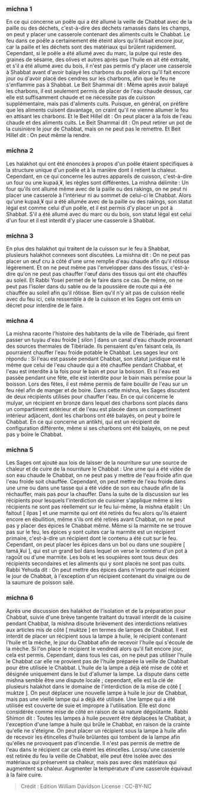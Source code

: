 
### michna 1
En ce qui concerne un poêle qui a été allumé la veille de Chabbat avec de la paille ou des déchets, c'est-à-dire des déchets ramassés dans les champs, on peut y placer une casserole contenant des aliments cuits le Chabbat. Le feu dans ce poêle a certainement été éteint alors qu'il faisait encore jour, car la paille et les déchets sont des matériaux qui brûlent rapidement. Cependant, si le poêle a été allumé avec du marc, la pulpe qui reste des graines de sésame, des olives et autres après que l'huile en ait été extraite, et s'il a été allumé avec du bois, il n'est pas permis d'y placer une casserole à Shabbat avant d'avoir balayé les charbons du poêle alors qu'il fait encore jour ou d'avoir placé des cendres sur les charbons, afin que le feu ne s'enflamme pas à Shabbat. Le Beit Shammai dit : Même après avoir balayé les charbons, il est seulement permis de placer de l'eau chaude dessus, car elle est suffisamment chaude et ne nécessite pas de cuisson supplémentaire, mais pas d'aliments cuits. Puisque, en général, on préfère que les aliments cuisent davantage, on craint qu'il ne vienne allumer le feu en attisant les charbons. Et le Beit Hillel dit : On peut placer à la fois de l'eau chaude et des aliments cuits. Le Beit Shammai dit : On peut retirer un pot de la cuisinière le jour de Chabbat, mais on ne peut pas le remettre. Et Beit Hillel dit : On peut même la rendre.

### michna 2
Les halakhot qui ont été énoncées à propos d'un poêle étaient spécifiques à la structure unique d'un poêle et à la manière dont il retient la chaleur. Cependant, en ce qui concerne les autres appareils de cuisson, c'est-à-dire un four ou une kupaá¸¥, les règles sont différentes. La mishna délimite : Un four qu'ils ont allumé même avec de la paille ou des rakings, on ne peut ni placer une casserole à l'intérieur ni au sommet de celui-ci le Chabbat. Alors qu'une kupaá¸¥ qui a été allumée avec de la paille ou des rakings, son statut légal est comme celui d'un poêle, et il est permis d'y placer un pot à Shabbat. S'il a été allumé avec du marc ou du bois, son statut légal est celui d'un four et il est interdit d'y placer une casserole à Shabbat.

### michna 3
En plus des halakhot qui traitent de la cuisson sur le feu à Shabbat, plusieurs halakhot connexes sont discutées. La mishna dit : On ne peut pas placer un œuf cru à côté d'une urne remplie d'eau chaude afin qu'il rôtisse légèrement. Et on ne peut même pas l'envelopper dans des tissus, c'est-à-dire qu'on ne peut pas chauffer l'œuf dans des tissus qui ont été chauffés au soleil. Et Rabbi Yosei permet de le faire dans ce cas. De même, on ne peut pas l'isoler dans du sable ou de la poussière de route qui a été chauffée au soleil afin qu'il rôtisse. Bien qu'il n'y ait pas de cuisson réelle avec du feu ici, cela ressemble à de la cuisson et les Sages ont émis un décret pour interdire de le faire.

### michna 4
La mishna raconte l'histoire des habitants de la ville de Tibériade, qui firent passer un tuyau d'eau froide [ silon ] dans un canal d'eau chaude provenant des sources thermales de Tibériade. Ils pensaient qu'en faisant cela, ils pourraient chauffer l'eau froide potable le Chabbat. Les sages leur ont répondu : Si l'eau est passée pendant Chabbat, son statut juridique est le même que celui de l'eau chaude qui a été chauffée pendant Chabbat, et l'eau est interdite à la fois pour le bain et pour la boisson. Et si l'eau est passée pendant une fête, elle est interdite pour le bain mais permise pour la boisson. Lors des fêtes, il est même permis de faire bouillir de l'eau sur un feu réel afin de manger et de boire. Dans cette mishna, les Sages discutent de deux récipients utilisés pour chauffer l'eau. En ce qui concerne le mulyar, un récipient en bronze dans lequel des charbons sont placés dans un compartiment extérieur et de l'eau est placée dans un compartiment intérieur adjacent, dont les charbons ont été balayés, on peut y boire le Chabbat. En ce qui concerne un antikhi, qui est un récipient de configuration différente, même si ses charbons ont été balayés, on ne peut pas y boire le Chabbat.

### michna 5
Les Sages ont ajouté aux lois de laisser de la nourriture sur une source de chaleur et de cuire de la nourriture le Chabbat : Une urne qui a été vidée de son eau chaude le Chabbat, on ne peut pas y mettre de l'eau froide afin que l'eau froide soit chauffée. Cependant, on peut mettre de l'eau froide dans une urne ou dans une tasse qui a été vidée de son eau chaude afin de la réchauffer, mais pas pour la chauffer. Dans la suite de la discussion sur les récipients pour lesquels l'interdiction de cuisiner s'applique même si les récipients ne sont pas réellement sur le feu lui-même, la mishna établit : Un faitout [ ilpas ] et une marmite qui ont été retirés du feu alors qu'ils étaient encore en ébullition, même s'ils ont été retirés avant Chabbat, on ne peut pas y placer des épices le Chabbat même. Même si la marmite ne se trouve pas sur le feu, les épices y sont cuites car la marmite est un récipient primaire, c'est-à-dire un récipient dont le contenu a été cuit sur le feu. Cependant, on peut placer les épices dans un bol ou dans une soupière [ tamá¸¥ui ], qui est un grand bol dans lequel on verse le contenu d'un pot à ragoût ou d'une marmite. Les bols et les soupières sont tous deux des récipients secondaires et les aliments qui y sont placés ne sont pas cuits. Rabbi Yehuda dit : On peut mettre des épices dans n'importe quel récipient le jour de Chabbat, à l'exception d'un récipient contenant du vinaigre ou de la saumure de poisson salé.

### michna 6
Après une discussion des halakhot de l'isolation et de la préparation pour Chabbat, suivie d'une brève tangente traitant du travail interdit de la cuisine pendant Chabbat, la mishna discute brièvement des interdictions relatives aux articles mis de côté [ muktze ] en termes de lampes de Chabbat. Il est interdit de placer un récipient sous la lampe à huile, le récipient contenant l'huile et la mèche, le jour du Chabbat afin de recevoir l'huile qui s'écoule de la mèche. Si l'on place le récipient le vendredi alors qu'il fait encore jour, cela est permis. Cependant, dans tous les cas, on ne peut pas utiliser l'huile le Chabbat car elle ne provient pas de l'huile préparée la veille de Chabbat pour être utilisée le Chabbat. L'huile de la lampe a déjà été mise de côté et désignée uniquement dans le but d'allumer la lampe. La dispute dans cette mishna semble être une dispute locale ; cependant, elle est la clé de plusieurs halakhot dans le domaine de l'interdiction de la mise de côté [ muktze ]. On peut déplacer une nouvelle lampe à huile le jour de Chabbat, mais pas une vieille lampe qui a déjà été utilisée. Une lampe qui a été utilisée est couverte de suie et impropre à l'utilisation. Elle est donc considérée comme mise de côté en raison de sa nature dégoûtante. Rabbi Shimon dit : Toutes les lampes à huile peuvent être déplacées le Chabbat, à l'exception d'une lampe à huile qui brûle le Chabbat, en raison de la crainte qu'elle ne s'éteigne. On peut placer un récipient sous la lampe à huile afin de recevoir les étincelles d'huile brûlantes qui tombent de la lampe afin qu'elles ne provoquent pas d'incendie. Il n'est pas permis de mettre de l'eau dans le récipient car cela éteint les étincelles. Lorsqu'une casserole est retirée du feu la veille de Chabbat, elle peut être isolée avec des matériaux qui préservent sa chaleur, mais pas avec des matériaux qui augmentent sa chaleur. Augmenter la température d'une casserole équivaut à la faire cuire.

>Crédit : Edition William Davidson
>License : CC-BY-NC